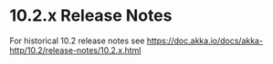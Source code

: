 # 10.2.x Release Notes

For historical 10.2 release notes see https://doc.akka.io/docs/akka-http/10.2/release-notes/10.2.x.html